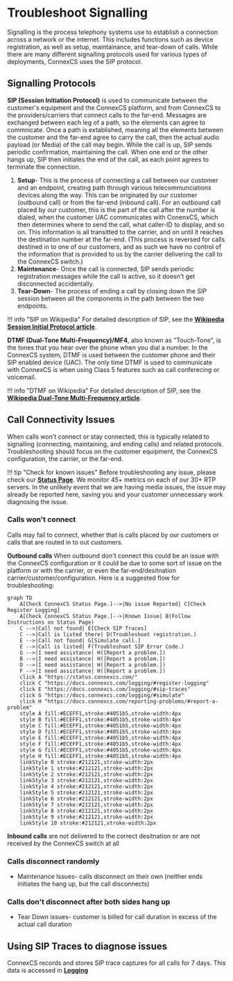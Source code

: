 # Troubleshoot Signalling
Signalling is the process telephony systems use to establish a connection across a network or the internet. This includes functions such as device registration, as well as setup, maintainance, and tear-down of calls. While there are many different signalling protocols used for various types of deployments, ConnexCS uses the SIP protocol. 

## Signalling Protocols
**SIP (Session Initiation Protocol)** is used to communicate between the customer's equipment and the ConnexCS platform, and from ConnexCS to the providers/carriers that connect calls to the far-end. Messages are exchanged between each leg of a path, so the elements can agree to commnicate. Once a path is extablished, meaning all the elements between the customer and the far-end agree to carry the call, then the actual audio payload (or Media) of the call may begin. While the call is up, SIP sends periodic confirmation, maintaining the call. When one end or the other hangs up, SIP then initiates the end of the call, as each point agrees to terminate the connection. 

1. **Setup**- This is the process of connecting a call between our customer and an endpoint, creating path through various telecommunciations devices along the way. This can be originated by our customer (outbound call) or from the far-end (inbound call). For an outbound call placed by our customer, this is the part of the call after the number is dialed, when the customer UAC communicates with ConenxCS, which then determines where to send the call, what caller-ID to display, and so on. This information is all transitted to the carrier, and on until it reaches the destination number at the far-end. (This process is reversed for calls destined in to one of our customers, and as such we have no control of the information that is provided to us by the carrier delivering the call to the ConnexCS switch.)
2. **Maintenance**- Once the call is connected, SIP sends periodic registration messages while the call is active, so it doesn't get disconnected accidentally. 
3. **Tear-Down**- The process of ending a call by closing down the SIP session between all the components in the path between the two endpoints. 

!!! info "SIP on Wikipedia"
    For detailed description of SIP, see the [**Wikipedia Session Initial Protocol article**](https://en.wikipedia.org/wiki/Session_Initiation_Protocol). 

**DTMF (Dual-Tone Multi-Frequency)/MF4**, also known as "Touch-Tone", is the tones that you hear over the phone when you dial a number. In the ConnexCS system, DTMF is used between the customer phone and their SIP enabled device (UAC). The only time DTMF is used to communicate with ConnexCS is when using Class 5 features such as call conferecing or voicemail.  

!!! info "DTMF on Wikipedia"
    For detailed description of SIP, see the [**Wikipedia Dual-Tone Multi-Frequency article**](https://en.wikipedia.org/wiki/Dual-tone_multi-frequency_signaling). 
    
## Call Connectivity Issues
When calls won't connect or stay connected, this is typically related to signalling (connecting, maintaining, and ending calls) and related protocols. Troubleshooting should focus on the customer equipment, the ConnexCS configuration, the carrier, or the far-end. 

!!! tip "Check for known issues"
    Before troubleshooting any issue, please check our [**Status Page**](https://status.connexcs.com/). We monitor 45+ metrics on each of our 30+ RTP servers. In the unlikely event that we are having media issues, the issue may already be reported here, saving you and your customer unnecessary work diagnosing the issue. 
    
### Calls won't connect
Calls may fail to connect, whether that is calls placed by our customers or calls that are routed in to out customers. 

**Outbound calls** When outbound don't connect this could be an issue with the ConnexCS configuration or it could be due to some sort of issue on the platform or with the carrier, or even the far-end/desitnation carrier/customer/configuration. Here is a suggested flow for troubleshooting:

```mermaid
graph TD
    A[Check ConnexCS Status Page.]-->|No issue Reported| C[Check Register Logging]
    A[Check ConnexCS Status Page.]-->|Known Issue| B(Follow Instructions on Status Page)
    C -->|Call not found| E[Check SIP Traces]    
    C -->|Call is listed there| D(Troubleshoot registration.)
    E -->|Call not found| G[Simulate call.]
    E -->|Call is listed| F(Troubleshoot SIP Error Code.)
    G -->|I need assistance| H([Report a problem.])
    B -->|I need assistance| H([Report a problem.])
    D -->|I need assistance| H([Report a problem.])
    F -->|I need assistance| H([Report a problem.])
    click A "https://status.connexcs.com/"
    click C "https://docs.connexcs.com/logging/#register-logging"
    click E "https://docs.connexcs.com/logging/#sip-traces"
    click G "https://docs.connexcs.com/logging/#simulate"
    click H "https://docs.connexcs.com/reporting-problems/#report-a-problem"
    style A fill:#ECEFF1,stroke:#4051b5,stroke-width:4px
    style B fill:#ECEFF1,stroke:#4051b5,stroke-width:4px
    style C fill:#ECEFF1,stroke:#4051b5,stroke-width:4px
    style D fill:#ECEFF1,stroke:#4051b5,stroke-width:4px
    style E fill:#ECEFF1,stroke:#4051b5,stroke-width:4px
    style F fill:#ECEFF1,stroke:#4051b5,stroke-width:4px
    style G fill:#ECEFF1,stroke:#4051b5,stroke-width:4px
    style H fill:#ECEFF1,stroke:#4051b5,stroke-width:4px
    linkStyle 0 stroke:#212121,stroke-width:2px
    linkStyle 1 stroke:#212121,stroke-width:2px
    linkStyle 2 stroke:#212121,stroke-width:2px
    linkStyle 3 stroke:#212121,stroke-width:2px
    linkStyle 4 stroke:#212121,stroke-width:2px 
    linkStyle 5 stroke:#212121,stroke-width:2px
    linkStyle 6 stroke:#212121,stroke-width:2px
    linkStyle 7 stroke:#212121,stroke-width:2px
    linkStyle 8 stroke:#212121,stroke-width:2px
    linkStyle 9 stroke:#212121,stroke-width:2px    
    linkStyle 10 stroke:#212121,stroke-width:2px
```


**Inbound calls** are not delivered to the correct desitnation or are not received by the ConnexCS switch at all

### Calls disconnect randomly
+ Maintenance Issues- calls disconnect on their own (neither ends initiates the hang up, but the call disconnects)

### Calls don't disconnect after both sides hang up
+ Tear Down issues- customer is billed for call duration in excess of the actual call duration

## Using SIP Traces to diagnose issues
ConnexCS records and stores SIP trace captures for all calls for 7 days. This data is accessed in [**Logging**](/logging)

